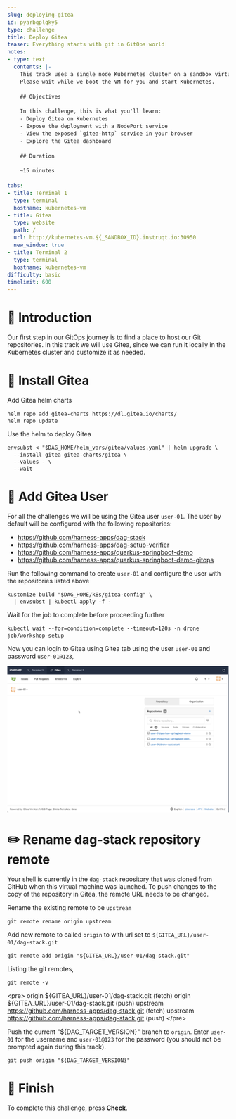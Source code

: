 ```yaml
---
slug: deploying-gitea
id: pyarbqplqky5
type: challenge
title: Deploy Gitea
teaser: Everything starts with git in GitOps world
notes:
- type: text
  contents: |-
    This track uses a single node Kubernetes cluster on a sandbox virtual machine.
    Please wait while we boot the VM for you and start Kubernetes.

    ## Objectives

    In this challenge, this is what you'll learn:
    - Deploy Gitea on Kubernetes
    - Expose the deployment with a NodePort service
    - View the exposed `gitea-http` service in your browser
    - Explore the Gitea dashboard

    ## Duration

    ~15 minutes
    
tabs:
- title: Terminal 1
  type: terminal
  hostname: kubernetes-vm
- title: Gitea
  type: website
  path: /
  url: http://kubernetes-vm.${_SANDBOX_ID}.instruqt.io:30950
  new_window: true
- title: Terminal 2
  type: terminal
  hostname: kubernetes-vm
difficulty: basic
timelimit: 600
---
```


👋 Introduction
===============

Our first step in our GitOps journey is to find a place to host our Git repositories. In this track we will use Gitea, since we can run it locally in the Kubernetes cluster and customize it as needed.

🔧 Install Gitea
================

Add Gitea helm charts

```shell
helm repo add gitea-charts https://dl.gitea.io/charts/
helm repo update
```

Use the helm to deploy Gitea

```shell
envsubst < "$DAG_HOME/helm_vars/gitea/values.yaml" | helm upgrade \
  --install gitea gitea-charts/gitea \
  --values - \
  --wait
```

👤 Add Gitea User
=================

For all the challenges we will be using the Gitea user `user-01`. The user by default will be configured with the following repositories:

- <https://github.com/harness-apps/dag-stack>
- <https://github.com/harness-apps/dag-setup-verifier>
- <https://github.com/harness-apps/quarkus-springboot-demo>
- <https://github.com/harness-apps/quarkus-springboot-demo-gitops>

Run the following command to create `user-01` and configure the user with the repositories listed above

```shell
kustomize build "$DAG_HOME/k8s/gitea-config" \
  | envsubst | kubectl apply -f -
```

Wait for the job to complete before proceeding further

```shell
kubectl wait --for=condition=complete --timeout=120s -n drone job/workshop-setup
```

Now you can login to Gitea using Gitea tab using the user `user-01` and password `user-01@123`,

![Gitea Dashboard](../assets/gitea-user-dashboard.png)

✏️ Rename dag-stack repository remote
===========================

Your shell is currently in the `dag-stack` repository that was cloned from GitHub when this virtual machine was launched. To push changes to the copy of the repository in Gitea, the remote URL needs to be changed.

Rename the existing remote to be `upstream`

```shell
git remote rename origin upstream
```

Add new remote to called `origin` to with url set to `${GITEA_URL}/user-01/dag-stack.git`

```shell
git remote add origin "${GITEA_URL}/user-01/dag-stack.git"
```

Listing the git remotes,

```shell
git remote -v
```

&lt;pre&gt;
origin  ${GITEA_URL}/user-01/dag-stack.git (fetch)
origin  ${GITEA_URL}/user-01/dag-stack.git (push)
upstream        https://github.com/harness-apps/dag-stack.git (fetch)
upstream        https://github.com/harness-apps/dag-stack.git (push)
&lt;/pre&gt;

Push the current "${DAG_TARGET_VERSION}" branch to `origin`. Enter `user-01` for the username and `user-01@123` for the password (you should not be prompted again during this track).

```shell
git push origin "${DAG_TARGET_VERSION}"
```

🏁 Finish
=========

To complete this challenge, press **Check**.

